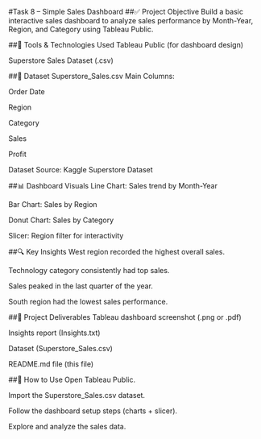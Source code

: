 #Task 8 – Simple Sales Dashboard
##✅ Project Objective
Build a basic interactive sales dashboard to analyze sales performance by Month-Year, Region, and Category using Tableau Public.

##🔧 Tools & Technologies Used
Tableau Public (for dashboard design)

Superstore Sales Dataset (.csv)

##📁 Dataset
Superstore_Sales.csv
Main Columns:

Order Date

Region

Category

Sales

Profit

Dataset Source: Kaggle Superstore Dataset

##📊 Dashboard Visuals
Line Chart: Sales trend by Month-Year

Bar Chart: Sales by Region

Donut Chart: Sales by Category

Slicer: Region filter for interactivity

##🔍 Key Insights
West region recorded the highest overall sales.

Technology category consistently had top sales.

Sales peaked in the last quarter of the year.

South region had the lowest sales performance.

##📂 Project Deliverables
Tableau dashboard screenshot (.png or .pdf)

Insights report (Insights.txt)

Dataset (Superstore_Sales.csv)

README.md file (this file)

##🚀 How to Use
Open Tableau Public.

Import the Superstore_Sales.csv dataset.

Follow the dashboard setup steps (charts + slicer).

Explore and analyze the sales data.
